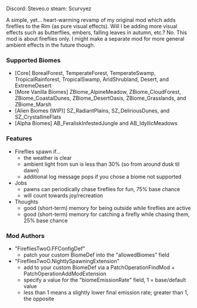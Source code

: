 Discord: Steveo.o
steam: Scurvyez

A simple, yet... heart-warming revamp of my original mod which adds fireflies to the Rim (as pure visual effects).
Will I be adding more visual effects such as butterflies, embers, falling leaves in autumn, etc.? No.
This mod is about fireflies only. I might make a separate mod for more general ambient effects in the future though.

### Supported Biomes

+ [Core] BorealForest, TemperateForest, TemperateSwamp, TropicalRainforest, TropicalSwamp, AridShrubland, Desert, and ExtremeDesert
+ [More Vanilla Biomes] ZBiome_AlpineMeadow, ZBiome_CloudForest, ZBiome_CoastalDunes, ZBiome_DesertOasis, ZBiome_Grasslands, and ZBiome_Marsh
+ [Alien Biomes (WIP)] SZ_RadiantPlains, SZ_DeliriousDunes, and SZ_CrystallineFlats
+ [Alpha Biomes] AB_FeraliskInfestedJungle and AB_IdyllicMeadows

### Features
+ Fireflies spawn if...
    - the weather is clear
    - ambient light from sun is less than 30% (so from around dusk til dawn)
    - additional log message pops if you chose a biome not supported
+ Jobs
    - pawns can periodically chase fireflies for fun, 75% base chance
    - will count towards joy/recreation
+ Thoughts
    - good (short-term) memory for being outside while fireflies are active
    - good (short-term) memory for catching a firefly while chasing them, 25% base chance


### Mod Authors
+ "FirefliesTwoO.FFConfigDef"
    - patch your custom BiomeDef into the "allowedBiomes" field
+ "FirefliesTwoO.NightlySpawningExtension"
    - add to your custom BiomeDef via a PatchOperationFindMod + PatchOperationAddModExtension
    - specify a value for the "biomeEmissionRate" field, 1 = base/default value
    - less than 1 means a slightly lower final emission rate; greater than 1, the opposite
